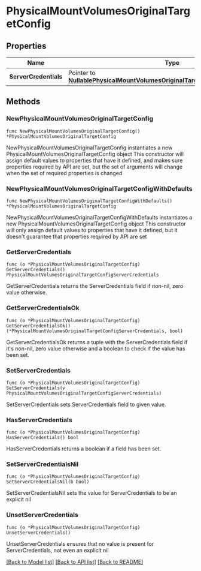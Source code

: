 # PhysicalMountVolumesOriginalTargetConfig

## Properties

Name | Type | Description | Notes
------------ | ------------- | ------------- | -------------
**ServerCredentials** | Pointer to [**NullablePhysicalMountVolumesOriginalTargetConfigServerCredentials**](PhysicalMountVolumesOriginalTargetConfigServerCredentials.md) |  | [optional] 

## Methods

### NewPhysicalMountVolumesOriginalTargetConfig

`func NewPhysicalMountVolumesOriginalTargetConfig() *PhysicalMountVolumesOriginalTargetConfig`

NewPhysicalMountVolumesOriginalTargetConfig instantiates a new PhysicalMountVolumesOriginalTargetConfig object
This constructor will assign default values to properties that have it defined,
and makes sure properties required by API are set, but the set of arguments
will change when the set of required properties is changed

### NewPhysicalMountVolumesOriginalTargetConfigWithDefaults

`func NewPhysicalMountVolumesOriginalTargetConfigWithDefaults() *PhysicalMountVolumesOriginalTargetConfig`

NewPhysicalMountVolumesOriginalTargetConfigWithDefaults instantiates a new PhysicalMountVolumesOriginalTargetConfig object
This constructor will only assign default values to properties that have it defined,
but it doesn't guarantee that properties required by API are set

### GetServerCredentials

`func (o *PhysicalMountVolumesOriginalTargetConfig) GetServerCredentials() PhysicalMountVolumesOriginalTargetConfigServerCredentials`

GetServerCredentials returns the ServerCredentials field if non-nil, zero value otherwise.

### GetServerCredentialsOk

`func (o *PhysicalMountVolumesOriginalTargetConfig) GetServerCredentialsOk() (*PhysicalMountVolumesOriginalTargetConfigServerCredentials, bool)`

GetServerCredentialsOk returns a tuple with the ServerCredentials field if it's non-nil, zero value otherwise
and a boolean to check if the value has been set.

### SetServerCredentials

`func (o *PhysicalMountVolumesOriginalTargetConfig) SetServerCredentials(v PhysicalMountVolumesOriginalTargetConfigServerCredentials)`

SetServerCredentials sets ServerCredentials field to given value.

### HasServerCredentials

`func (o *PhysicalMountVolumesOriginalTargetConfig) HasServerCredentials() bool`

HasServerCredentials returns a boolean if a field has been set.

### SetServerCredentialsNil

`func (o *PhysicalMountVolumesOriginalTargetConfig) SetServerCredentialsNil(b bool)`

 SetServerCredentialsNil sets the value for ServerCredentials to be an explicit nil

### UnsetServerCredentials
`func (o *PhysicalMountVolumesOriginalTargetConfig) UnsetServerCredentials()`

UnsetServerCredentials ensures that no value is present for ServerCredentials, not even an explicit nil

[[Back to Model list]](../README.md#documentation-for-models) [[Back to API list]](../README.md#documentation-for-api-endpoints) [[Back to README]](../README.md)


